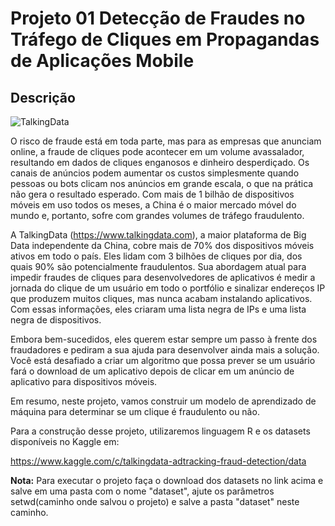 # Projeto 01 Detecção de Fraudes no Tráfego de Cliques em Propagandas de Aplicações Mobile

## Descrição

![TalkingData](https://jic.talkingdata.com/websites/offical/images/logo.png)

O risco de fraude está em toda parte, mas para as empresas que anunciam online, a fraude de cliques pode acontecer em um volume avassalador, resultando em dados de cliques enganosos e dinheiro desperdiçado. Os canais de anúncios podem aumentar os custos simplesmente quando pessoas ou bots clicam nos anúncios em grande escala, o que na prática não gera o resultado esperado. Com mais de 1 bilhão de dispositivos móveis em uso todos os meses, a China é o maior mercado móvel do mundo e, portanto, sofre com grandes volumes de tráfego fraudulento.

A TalkingData (https://www.talkingdata.com), a maior plataforma de Big Data independente da China, cobre mais de 70% dos dispositivos móveis ativos em todo o país. Eles lidam com 3 bilhões de cliques por dia, dos quais 90% são potencialmente fraudulentos. Sua abordagem atual para impedir fraudes de cliques para desenvolvedores de aplicativos é medir a jornada do clique de um usuário em todo o portfólio e sinalizar endereços IP que produzem muitos cliques, mas nunca acabam instalando aplicativos. Com essas informações, eles criaram uma lista negra de IPs e uma lista negra de dispositivos.

Embora bem-sucedidos, eles querem estar sempre um passo à frente dos fraudadores e pediram a sua ajuda para desenvolver ainda mais a solução. Você está desafiado a criar um algoritmo que possa prever se um usuário fará o download de um aplicativo depois de clicar em um anúncio de aplicativo para dispositivos móveis.

Em resumo, neste projeto, vamos construir um modelo de aprendizado de máquina para determinar se um clique é fraudulento ou não.

Para a construção desse projeto, utilizaremos linguagem R e os datasets disponíveis no Kaggle em:

https://www.kaggle.com/c/talkingdata-adtracking-fraud-detection/data

**Nota:** Para executar o projeto faça o download dos datasets no link acima e salve em uma pasta com o nome "dataset", ajute os parâmetros setwd(caminho onde salvou o projeto) e salve a pasta "dataset" neste caminho.
